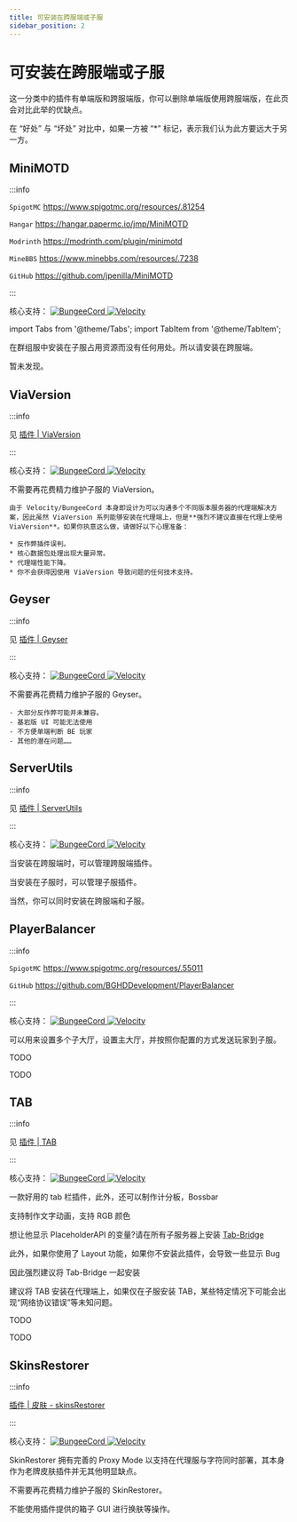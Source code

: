 ```yaml
---
title: 可安装在跨服端或子服
sidebar_position: 2
---
```


# 可安装在跨服端或子服

这一分类中的插件有单端版和跨服端版，你可以删除单端版使用跨服端版，在此页会对比此举的优缺点。

在 “好处” 与 “坏处” 对比中，如果一方被 “*” 标记，表示我们认为此方要远大于另一方。

## MiniMOTD

:::info

`SpigotMC` https://www.spigotmc.org/resources/.81254

`Hangar` https://hangar.papermc.io/jmp/MiniMOTD

`Modrinth` https://modrinth.com/plugin/minimotd

`MineBBS` https://www.minebbs.com/resources/.7238

`GitHub` https://github.com/jpenilla/MiniMOTD

:::

核心支持：
<a href="">
  <img src="https://img.shields.io/badge/BungeeCord-orange?&style=for-the-badge" class="stylish-image" alt="BungeeCord" />
</a>
<a href="">
  <img src="https://img.shields.io/badge/Velocity-blue?&style=for-the-badge" class="stylish-image" alt="Velocity" />
</a>

import Tabs from '@theme/Tabs';
import TabItem from '@theme/TabItem';

<Tabs queryString="MiniMOTD">
  <TabItem value="good" label="好处*">

在群组服中安装在子服占用资源而没有任何用处。所以请安装在跨服端。

  </TabItem>

  <TabItem value="bad" label="坏处">

暂未发现。

  </TabItem>
</Tabs>

## ViaVersion

:::info

见 [插件 | ViaVersion](/docs-java/process/plugin/other/Via/Via.md)

:::

核心支持：
<a href="">
  <img src="https://img.shields.io/badge/BungeeCord-orange?&style=for-the-badge" class="stylish-image" alt="BungeeCord" />
</a>
<a href="">
  <img src="https://img.shields.io/badge/Velocity-blue?&style=for-the-badge" class="stylish-image" alt="Velocity" />
</a>

<Tabs queryString="ViaVersion">
  <TabItem value="good" label="好处">

不需要再花费精力维护子服的 ViaVersion。

  </TabItem>

  <TabItem value="bad" label="坏处*">

    由于 Velocity/BungeeCord 本身即设计为可以沟通多个不同版本服务器的代理端解决方案，因此虽然 ViaVersion 系列能够安装在代理端上，但是**强烈不建议直接在代理上使用 ViaVersion**。如果你执意这么做，请做好以下心理准备：

    * 反作弊插件误判。
    * 核心数据包处理出现大量异常。
    * 代理端性能下降。
    * 你不会获得因使用 ViaVersion 导致问题的任何技术支持。

  </TabItem>
</Tabs>

## Geyser

:::info

见 [插件 | Geyser](/docs-java/process/mobile-player/Geyser/introduction/overview.md)

:::

核心支持：
<a href="">
  <img src="https://img.shields.io/badge/BungeeCord-orange?&style=for-the-badge" class="stylish-image" alt="BungeeCord" />
</a>
<a href="">
  <img src="https://img.shields.io/badge/Velocity-blue?&style=for-the-badge" class="stylish-image" alt="Velocity" />
</a>

<Tabs queryString="Geyser">
  <TabItem value="good" label="好处">

不需要再花费精力维护子服的 Geyser。

  </TabItem>

  <TabItem value="bad" label="坏处*">

    - 大部分反作弊可能并未兼容。
    - 基岩版 UI 可能无法使用
    - 不方便单端判断 BE 玩家
    - 其他的潜在问题……

  </TabItem>
</Tabs>

## ServerUtils

:::info

见 [插件 | ServerUtils](/docs-java/process/plugin/ManageTool/PluginManagement/ServerUtils.md)

:::

核心支持：
<a href="">
  <img src="https://img.shields.io/badge/BungeeCord-orange?&style=for-the-badge" class="stylish-image" alt="BungeeCord" />
</a>
<a href="">
  <img src="https://img.shields.io/badge/Velocity-blue?&style=for-the-badge" class="stylish-image" alt="Velocity" />
</a>

<Tabs queryString="ServerUtils">
  <TabItem value="good" label="好处">

当安装在跨服端时，可以管理跨服端插件。

  </TabItem>

  <TabItem value="bad" label="坏处">

当安装在子服时，可以管理子服插件。

  </TabItem>
</Tabs>

当然，你可以同时安装在跨服端和子服。

## PlayerBalancer

:::info

`SpigotMC` https://www.spigotmc.org/resources/.55011

`GitHub` https://github.com/BGHDDevelopment/PlayerBalancer

:::

核心支持：
<a href="">
  <img src="https://img.shields.io/badge/BungeeCord-orange?&style=for-the-badge" class="stylish-image" alt="BungeeCord" />
</a>
<a href="">
  <img src="https://img.shields.io/badge/Velocity-blue?&style=for-the-badge" class="stylish-image" alt="Velocity" />
</a>

可以用来设置多个子大厅，设置主大厅，并按照你配置的方式发送玩家到子服。

<Tabs queryString="PlayerBalancer">
  <TabItem value="good" label="好处">

TODO

  </TabItem>

  <TabItem value="bad" label="坏处">

TODO

  </TabItem>
</Tabs>

## TAB

:::info

见 [插件 | TAB](/docs-java/process/plugin/other/TAB&Scoreboard/TAB.md)

:::

核心支持：
<a href="">
  <img src="https://img.shields.io/badge/BungeeCord-orange?&style=for-the-badge" class="stylish-image" alt="BungeeCord" />
</a>
<a href="">
  <img src="https://img.shields.io/badge/Velocity-blue?&style=for-the-badge" class="stylish-image" alt="Velocity" />
</a>

一款好用的 tab 栏插件，此外，还可以制作计分板，Bossbar

支持制作文字动画，支持 RGB 颜色

想让他显示 PlaceholderAPI 的变量?请在所有子服务器上安装 [Tab-Bridge](https://www.spigotmc.org/resources/.83966/)

此外，如果你使用了 Layout 功能，如果你不安装此插件，会导致一些显示 Bug

因此强烈建议将 Tab-Bridge 一起安装

建议将 TAB 安装在代理端上，如果仅在子服安装 TAB，某些特定情况下可能会出现“网络协议错误”等未知问题。

<Tabs queryString="TAB">
  <TabItem value="good" label="好处">

TODO

  </TabItem>

  <TabItem value="bad" label="坏处">

TODO

  </TabItem>
</Tabs>

## SkinsRestorer

:::info

[插件 | 皮肤 - skinsRestorer](/docs-java/process/plugin/other/SkinsRestorer.md)

:::

核心支持：
<a href="">
  <img src="https://img.shields.io/badge/BungeeCord-orange?&style=for-the-badge" class="stylish-image" alt="BungeeCord" />
</a>
<a href="">
  <img src="https://img.shields.io/badge/Velocity-blue?&style=for-the-badge" class="stylish-image" alt="Velocity" />
</a>

SkinRestorer 拥有完善的 Proxy Mode 以支持在代理服与字符同时部署，其本身作为老牌皮肤插件并无其他明显缺点。

<Tabs queryString="SkinsRestorer">
  <TabItem value="good" label="好处">

不需要再花费精力维护子服的 SkinRestorer。

  </TabItem>

  <TabItem value="bad" label="坏处">

不能使用插件提供的箱子 GUI 进行换肤等操作。

  </TabItem>
</Tabs>
